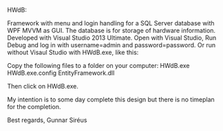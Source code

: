HWdB:

Framework with menu and login handling for a SQL Server database with WPF MVVM as GUI. The database is for storage of hardware information. Developed with Visual Studio 2013 Ultimate. 
Open with Visual Studio, Run Debug and log in with username=admin and password=password.
Or run without Visaul Studio with HWdB.exe, like this:

Copy the following files to a folder on your computer:
HWdB.exe
HWdB.exe.config
EntityFramework.dll

Then click on HWdB.exe.

My intention is to some day complete this design but there is no timeplan for the completion.

Best regards, Gunnar Siréus
